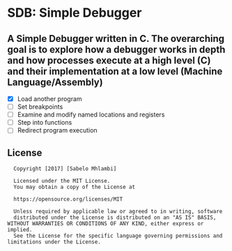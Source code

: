 # SDB: Simple Debugger
## A Simple Debugger written in C. The overarching goal is to explore how a debugger works in depth and how processes execute at a high level (C) and their implementation at a low level (Machine Language/Assembly)

* [x] Load another program
* [ ] Set breakpoints
* [ ] Examine and modify named locations and registers
* [ ] Step into functions
* [ ] Redirect program execution

## License

      Copyright [2017] [Sabelo Mhlambi]

      Licensed under the MIT License.
      You may obtain a copy of the License at

      https://opensource.org/licenses/MIT

      Unless required by applicable law or agreed to in writing, software
      distributed under the License is distributed on an "AS IS" BASIS, WITHOUT WARRANTIES OR CONDITIONS OF ANY KIND, either express or implied.
      See the License for the specific language governing permissions and limitations under the License.
